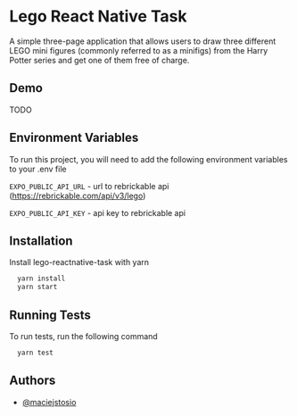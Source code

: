
# Lego React Native Task

A simple three-page application that allows users to draw three different LEGO mini figures (commonly referred to as a minifigs) from the Harry Potter series and get one of them free of charge.



## Demo

TODO
## Environment Variables

To run this project, you will need to add the following environment variables to your .env file

`EXPO_PUBLIC_API_URL` - url to rebrickable api (https://rebrickable.com/api/v3/lego)

`EXPO_PUBLIC_API_KEY` - api key to rebrickable api


## Installation

Install lego-reactnative-task with yarn

```bash
  yarn install
  yarn start
```
    
## Running Tests

To run tests, run the following command

```bash
  yarn test
```


## Authors

- [@maciejstosio](https://www.github.com/maciejstosio)



